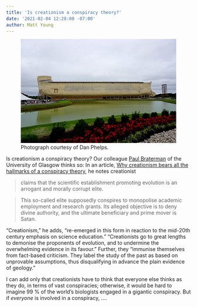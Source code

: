 ```yaml
---
title: 'Is creationism a conspiracy theory?'
date: '2021-02-04 12:28:00 -07:00'
author: Matt Young
---
```

<figure>
<img src="/uploads/2021/Ark_On_Opening_Day.jpg" alt="Ark on opening day"/>
<figcaption>Photograph courtesy of Dan Phelps.
</figcaption>
</figure>

Is creationism a conspiracy theory? Our colleague [Paul Braterman](https://en.wikipedia.org/wiki/Paul_Braterman) of the University of Glasgow thinks so: In an article, [Why creationism bears all the hallmarks of a conspiracy theory](https://theconversation.com/why-creationism-bears-all-the-hallmarks-of-a-conspiracy-theory-153831), he notes creationist
>claims that the scientific establishment promoting evolution is an arrogant and morally corrupt elite.

>This so-called elite supposedly conspires to monopolise academic employment and research grants. Its alleged objective is to deny divine authority, and the ultimate beneficiary and prime mover is Satan.

“Creationism,” he adds, “re-emerged in this form in reaction to the mid-20th century emphasis on science education.” “Creationists go to great lengths to demonise the proponents of evolution, and to undermine the overwhelming evidence in its favour.” Further, they “immunise themselves from fact-based criticism. They label the study of the past as based on unprovable assumptions, thus disqualifying in advance the plain evidence of geology.” 

I can add only that creationists have to think that everyone else thinks as they do, in terms of vast conspiracies; otherwise, it would be hard to imagine 99&nbsp;% of the world’s biologists engaged in a gigantic conspiracy. But if *everyone* is involved in a conspiracy, ....

